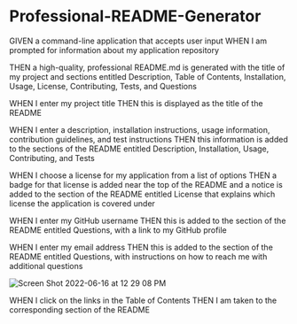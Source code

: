 # Professional-README-Generator

GIVEN a command-line application that accepts user input
WHEN I am prompted for information about my application repository


THEN a high-quality, professional README.md is generated with the title of my project and sections entitled Description, Table of Contents, Installation, Usage, License, Contributing, Tests, and Questions


WHEN I enter my project title
THEN this is displayed as the title of the README


WHEN I enter a description, installation instructions, usage information, contribution guidelines, and test instructions
THEN this information is added to the sections of the README entitled Description, Installation, Usage, Contributing, and Tests


WHEN I choose a license for my application from a list of options
THEN a badge for that license is added near the top of the README and a notice is added to the section of the README entitled License that explains which license the application is covered under


WHEN I enter my GitHub username
THEN this is added to the section of the README entitled Questions, with a link to my GitHub profile


WHEN I enter my email address
THEN this is added to the section of the README entitled Questions, with instructions on how to reach me with additional questions

![Screen Shot 2022-06-16 at 12 29 08 PM](https://user-images.githubusercontent.com/102997990/174120158-37386aea-a89a-4c55-bb9d-4c2752a5f50e.png)

WHEN I click on the links in the Table of Contents
THEN I am taken to the corresponding section of the README
